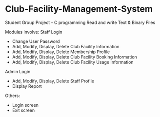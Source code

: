 # Club-Facility-Management-System
Student Group Project - C programming
Read and write Text & Binary Files

Modules involve:
Staff Login
- Change User Password
- Add, Modify, Display, Delete Club Facility Information
- Add, Modify, Display, Delete Membership Profile
- Add, Modify, Display, Delete Club Facility Booking Information
- Add, Modify, Display, Delete Club Facility Usage Information

Admin Login
- Add, Modify, Display, Delete Staff Profile
- Display Report

Others:
- Login screen
- Exit screen
